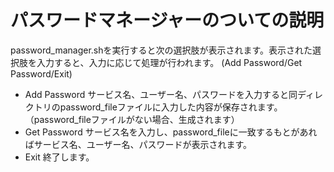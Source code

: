# パスワードマネージャーのついての説明
password_manager.shを実行すると次の選択肢が表示されます。表示された選択肢を入力すると、入力に応じて処理が行われます。
(Add Password/Get Password/Exit)

- Add Password
サービス名、ユーザー名、パスワードを入力すると同ディレクトリのpassword_fileファイルに入力した内容が保存されます。（password_fileファイルがない場合、生成されます）
- Get Password
サービス名を入力し、password_fileに一致するもとがあればサービス名、ユーザー名、パスワードが表示されます。
- Exit
終了します。
